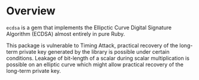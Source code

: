 # Overview

`ecdsa` is a gem that implements the Ellipctic Curve Digital Signature Algorithm (ECDSA) almost entirely in pure Ruby.

This package is vulnerable to Timing Attack, practical recovery of the long-term private key generated by the library is possible under certain conditions. Leakage of bit-length of a scalar during scalar multiplication is possible on an elliptic curve which might allow practical recovery of the long-term private key.
